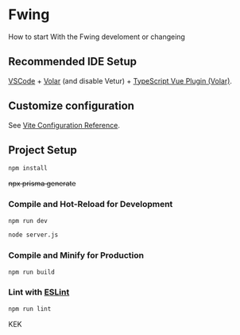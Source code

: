 # Fwing

How to start With the Fwing develoment or changeing

## Recommended IDE Setup

[VSCode](https://code.visualstudio.com/) + [Volar](https://marketplace.visualstudio.com/items?itemName=Vue.volar) (and disable Vetur) + [TypeScript Vue Plugin (Volar)](https://marketplace.visualstudio.com/items?itemName=Vue.vscode-typescript-vue-plugin).

## Customize configuration

See [Vite Configuration Reference](https://vitejs.dev/config/).

## Project Setup

```sh
npm install
```

~~npx prisma generate~~


### Compile and Hot-Reload for Development

```sh
npm run dev
```
```sh
node server.js
```

### Compile and Minify for Production

```sh
npm run build
```

### Lint with [ESLint](https://eslint.org/)

```sh
npm run lint
```

KEK

